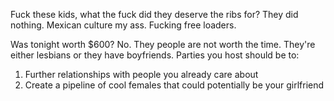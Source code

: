 

Fuck these kids, what the fuck did they deserve the ribs for? They did nothing. Mexican culture my ass. Fucking free loaders.

Was tonight worth $600? No. They people are not worth the time. They're either lesbians or they have boyfriends. Parties you host should be to:

1. Further relationships with people you already care about
2. Create a pipeline of cool females that could potentially be your girlfriend